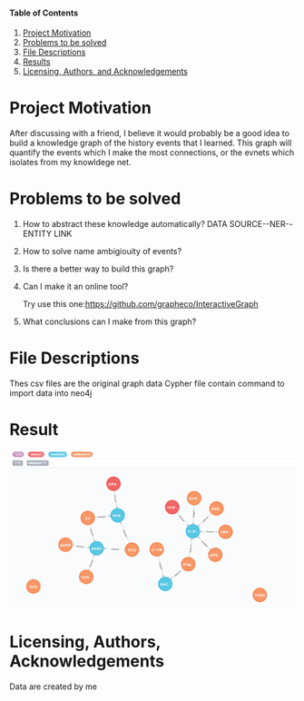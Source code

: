 #### Table of Contents

1. [Project Motivation](#motivation)
2. [Problems to be solved](#Installation)
3. [File Descriptions](#files)
4. [Results](#results)
5. [Licensing, Authors, and Acknowledgements](#licensing)


# Project Motivation<a name="motivation"></a>
After discussing with a friend, I believe it would probably be a good idea to build a knowledge graph of the history events that I learned. This graph will quantify the events which I make the most connections, or the evnets which isolates from my knowldege net.

# Problems to be solved<a name="Installation"></a>
1) How to abstract these knowledge automatically?
DATA SOURCE--NER--ENTITY LINK
2) How to solve name ambigiouity of events?
3) Is there a better way to build this graph?
4) Can I make it an online tool?

   Try use this one:https://github.com/grapheco/InteractiveGraph
5) What conclusions can I make from this graph?

# File Descriptions<a name="files"></a>
Thes csv files are the original graph data
Cypher file contain command to import data into neo4j

# Result<a name="results"></a>
![Screenshot 1](https://github.com/haataa/history_knowledge_graph/blob/master/graph.png)

# Licensing, Authors, Acknowledgements<a name="licensing"></a>
Data are created by me
